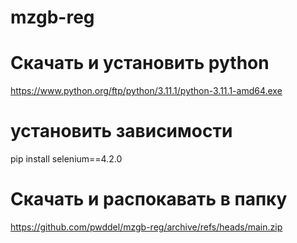 # mzgb-reg
# Скачать и установить python
https://www.python.org/ftp/python/3.11.1/python-3.11.1-amd64.exe

# установить зависимости
pip install selenium==4.2.0

# Скачать и распокавать в папку 
https://github.com/pwddel/mzgb-reg/archive/refs/heads/main.zip

